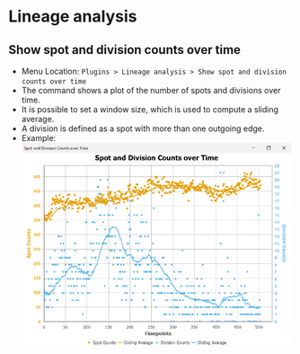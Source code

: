 # Lineage analysis

## Show spot and division counts over time

* Menu Location: `Plugins > Lineage analysis > Show spot and division counts over time`
* The command shows a plot of the number of spots and divisions over time.
* It is possible to set a window size, which is used to compute a sliding average.
* A division is defined as a spot with more than one outgoing edge.
* Example: ![spot_and_division_counts_over_time.png](lineageanalysis/spot_and_division_counts_over_time.png)

